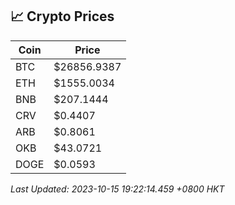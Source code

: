 ## 📈 Crypto Prices

| Coin | Price |
| ---- | ----- |
| BTC | $26856.9387 |
| ETH | $1555.0034 |
| BNB | $207.1444 |
| CRV | $0.4407 |
| ARB | $0.8061 |
| OKB | $43.0721 |
| DOGE | $0.0593 |

_Last Updated: 2023-10-15 19:22:14.459 +0800 HKT_